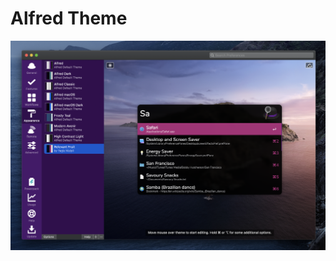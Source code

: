 # Alfred Theme

![alt text](https://github.com/relevantfruit/alfred-theme/blob/master/screenshot.png?raw=true "Relevant Fruit Alfred Theme")
